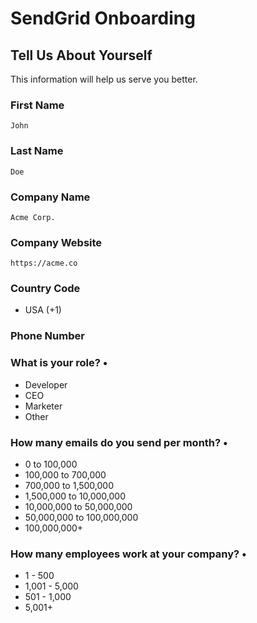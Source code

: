 # SendGrid Onboarding

## Tell Us About Yourself

This information will help us serve you better.

### First Name

```
John
```

### Last Name

```
Doe
```

### Company Name

```
Acme Corp.
```

### Company Website

```
https://acme.co
```

### Country Code

- USA (+1)

### Phone Number

### What is your role? •

- Developer
- CEO
- Marketer
- Other

### How many emails do you send per month? •

- 0 to 100,000
- 100,000 to 700,000
- 700,000 to 1,500,000
- 1,500,000 to 10,000,000
- 10,000,000 to 50,000,000
- 50,000,000 to 100,000,000
- 100,000,000+

### How many employees work at your company? •

- 1 - 500
- 1,001 - 5,000
- 501 - 1,000
- 5,001+
